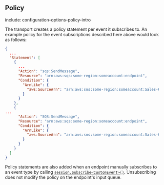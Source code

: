 ## Policy

include: configuration-options-policy-intro

The transport creates a policy statement per event it subscribes to. An example policy for the event subscriptions described here above would look as follows:

```json
{
  ...
  "Statement": [
    {
      ...
      "Action": "sqs:SendMessage",
      "Resource": "arn:aws:sqs:some-region:someaccount:endpoint",
      "Condition": {
        "ArnLike": {
          "aws:SourceArn": "arn:aws:sns:some-region:someaccount:Sales-OrderAccepted"
        }
      }
    },
    {
...
      "Action": "SQS:SendMessage",
      "Resource": "arn:aws:sqs:some-region:someaccount:endpoint",
      "Condition": {
        "ArnLike": {
          "aws:SourceArn": "arn:aws:sns:some-region:someaccount:Sales-OrderPaid"
        }
      }
    }
  ]
}
```

Policy statements are also added when an endpoint manually subscribes to an event type by calling [`session.Subscribe<CustomEvent>()`](/nservicebus/messaging/publish-subscribe/controlling-what-is-subscribed.md). Unsubscribing does not modify the policy on the endpoint's input queue.
